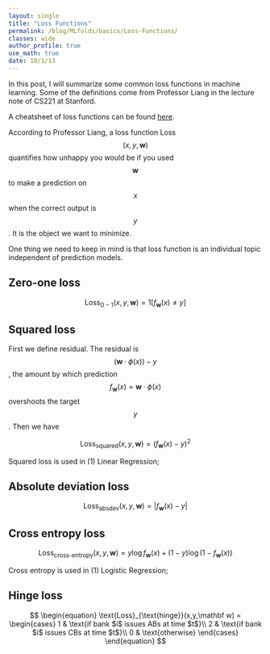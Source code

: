 ```yaml
---
layout: single
title: "Loss Functions"
permalink: /blog/MLfolds/basics/Loss-Functions/
classes: wide
author_profile: true
use_math: true
date: 18/1/13
---
```


In this post, I will summarize some common loss functions in machine learning. Some of the definitions come from Professor Liang in the lecture note of CS221 at Stanford.

A cheatsheet of loss functions can be found [here](http://ml-cheatsheet.readthedocs.io/en/latest/loss_functions.html).

According to Professor Liang, a loss function Loss$$(x, y, \mathbf w)$$ quantifies how unhappy you would be if you used $$\mathbf w$$ to make a prediction on $$x$$ when the correct output is $$y$$. It is the object we want to minimize.

One thing we need to keep in mind is that loss function is an individual topic independent of prediction models.

## Zero-one loss

$$\text{Loss}_{0-1}(x, y, \mathbf w) = 1[f_{\mathbf w}(x) \ne y]$$

## Squared loss
First we define residual. The residual is $$(\mathbf w · \phi (x)) − y$$, the amount by which prediction
$$f_{\mathbf w}(x) = \mathbf w · \phi (x)$$ overshoots the target $$y$$. Then we have

$$\text{Loss}_{\text{squared}}(x, y, \mathbf w) = (f_{\mathbf w}(x) - y)^2$$

Squared loss is used in (1) Linear Regression;

## Absolute deviation loss

$$\text{Loss}_{\text{absdev}}(x, y, \mathbf w) = |f_{\mathbf w}(x) - y|$$

## Cross entropy loss

$$\text{Loss}_{\text{cross-entropy}}(x, y, \mathbf w) = y\log f_{\mathbf w}(x) +(1-y) \log (1-f_{\mathbf w}(x)) $$

Cross entropy is used in (1) Logistic Regression;

## Hinge loss
$$ \begin{equation} \text{Loss}_{\text{hinge}}(x,y,\mathbf w) = \begin{cases} 1 & \text{if bank $i$ issues ABs at time $t$}\\ 2 & \text{if bank $i$ issues CBs at time $t$}\\ 0 & \text{otherwise} \end{cases} \end{equation} $$